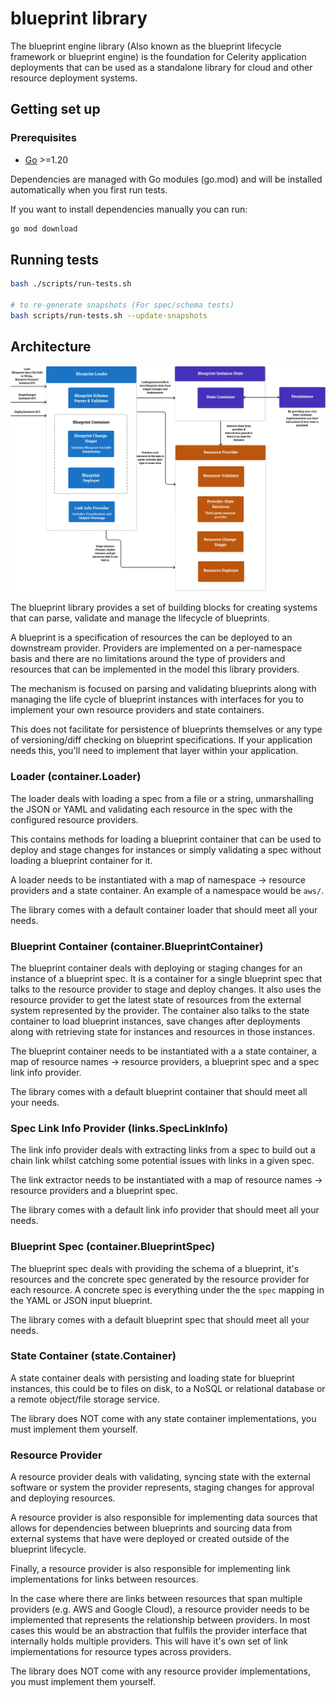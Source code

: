 # blueprint library

The blueprint engine library (Also known as the blueprint lifecycle framework or blueprint engine) is the foundation for Celerity application deployments that can be used as a standalone library for cloud and other resource deployment systems.

## Getting set up

### Prerequisites

- [Go](https://golang.org/dl/) >=1.20

Dependencies are managed with Go modules (go.mod) and will be installed automatically when you first
run tests.

If you want to install dependencies manually you can run:

```bash
go mod download
```

## Running tests

```bash
bash ./scripts/run-tests.sh

# to re-generate snapshots (For spec/schema tests)
bash scripts/run-tests.sh --update-snapshots
```

## Architecture

![blueprint architecture](./assets/BlueprintArchitectureOverview.png)

The blueprint library provides a set of building blocks for creating systems
that can parse, validate and manage the lifecycle of blueprints.

A blueprint is a specification of resources the can be deployed to an downstream provider.
Providers are implemented on a per-namespace basis and there are no limitations around the type
of providers and resources that can be implemented in the model this library providers.

The mechanism is focused on parsing and validating blueprints along with managing the life cycle
of blueprint instances with interfaces for you to implement your own resource providers
and state containers.

This does not facilitate for persistence of blueprints themselves or any type of versioning/diff checking
on blueprint specifications. If your application needs this, you'll need to implement that layer within your application.

### Loader (container.Loader)

The loader deals with loading a spec from a file or a string, unmarshalling the JSON or YAML
and validating each resource in the spec with the configured resource providers.

This contains methods for loading a blueprint container that can be used to deploy
and stage changes for instances or simply validating a spec without loading a blueprint container for it.

A loader needs to be instantiated with a map of namespace -> resource providers and a state container.
An example of a namespace would be `aws/`.

The library comes with a default container loader that should meet all your needs.

### Blueprint Container (container.BlueprintContainer)

The blueprint container deals with deploying or staging changes for an instance of a blueprint spec.
It is a container for a single blueprint spec that talks to the resource provider to stage and deploy changes.
It also uses the resource provider to get the latest state of resources from the external system represented
by the provider.
The container also talks to the state container to load blueprint instances, save changes after deployments
along with retrieving state for instances and resources in those instances.

The blueprint container needs to be instantiated with a a state container, a map of resource names -> resource providers, a blueprint spec
and a spec link info provider.

The library comes with a default blueprint container that should meet all your needs.

### Spec Link Info Provider (links.SpecLinkInfo)

The link info provider deals with extracting links from a spec to build out a chain link whilst catching some potential issues
with links in a given spec.

The link extractor needs to be instantiated with a map of resource names -> resource providers and a blueprint spec.

The library comes with a default link info provider that should meet all your needs.

### Blueprint Spec (container.BlueprintSpec)

The blueprint spec deals with providing the schema of a blueprint, it's resources and the concrete spec generated
by the resource provider for each resource. A concrete spec is everything under the the `spec` mapping in the
YAML or JSON input blueprint.

The library comes with a default blueprint spec that should meet all your needs.

### State Container (state.Container)

A state container deals with persisting and loading state for blueprint instances, this could be to files on disk, to a NoSQL or relational database or a remote object/file storage service.

The library does NOT come with any state container implementations, you must implement them yourself.

### Resource Provider

A resource provider deals with validating, syncing state with the external software or system the provider represents, staging changes for approval
and deploying resources.

A resource provider is also responsible for implementing data sources that allows for dependencies between blueprints and sourcing data from external systems that have were deployed or created outside of the blueprint lifecycle.

Finally, a resource provider is also responsible for implementing link implementations for links between resources.

In the case where there are links between resources that span multiple providers (e.g. AWS and Google Cloud), a resource provider needs to be implemented that represents the relationship between providers. In most cases this would be an abstraction that fulfils the provider interface that internally holds multiple providers. This will have it's own set of link implementations for resource types across providers.

The library does NOT come with any resource provider implementations, you must implement them yourself.
